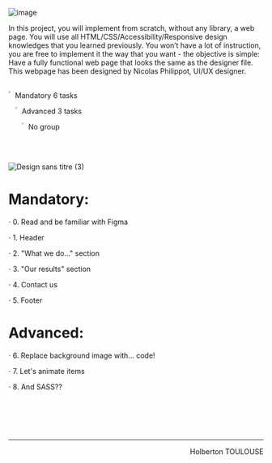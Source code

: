 ![image](https://github.com/TessierV/holbertonschool-headphones/assets/113889290/7d28c514-ca7e-402b-b3ae-3acd7278b723)

In this project, you will implement from scratch, without any library, a web page. You will use all HTML/CSS/Accessibility/Responsive design knowledges that you learned previously.
You won’t have a lot of instruction, you are free to implement it the way that you want - the objective is simple: Have a fully functional web page that looks the same as the designer file.
This webpage has been designed by Nicolas Philippot, UI/UX designer.
<br>
<br>

<img align="left" width="2%" alt="Github" src="https://github.com/TessierV/TessierV/assets/113889290/75f76703-549a-45ed-8091-9fdc76ed72eb" />
<p align="left">Mandatory 6 tasks</p>
<img align="left" width="2%" alt="Github" src="https://github.com/TessierV/TessierV/assets/113889290/75f76703-549a-45ed-8091-9fdc76ed72eb" />
<p align="left">Advanced 3 tasks</p>
<img align="left" width="2%" alt="Github" src="https://github.com/TessierV/TessierV/assets/113889290/f68c3441-c4fe-4af2-90db-a0eb69922241" />
<p align="left">No group</p>
<br><br>

![Design sans titre (3)](https://github.com/TessierV/holbertonschool-headphones/assets/113889290/32ea93fd-a3c7-4c95-bb1c-6d33a18881f8)
  
   
   
# Mandatory:
<p align="left">⋅ 0. Read and be familiar with Figma</p>
<p align="left">⋅ 1. Header</p>
<p align="left">⋅ 2. "What we do..." section</p>
<p align="left">⋅ 3. "Our results" section</p>
<p align="left">⋅ 4. Contact us</p>
<p align="left">⋅ 5. Footer</p>
  
  
  
# Advanced:
<p align="left">⋅ 6. Replace background image with... code!</p>
<p align="left">⋅ 7. Let's animate items</p>
<p align="left">⋅ 8. And SASS??</p>

<br><br>  
<br/><hr>
<p align="right">Holberton TOULOUSE</p>
